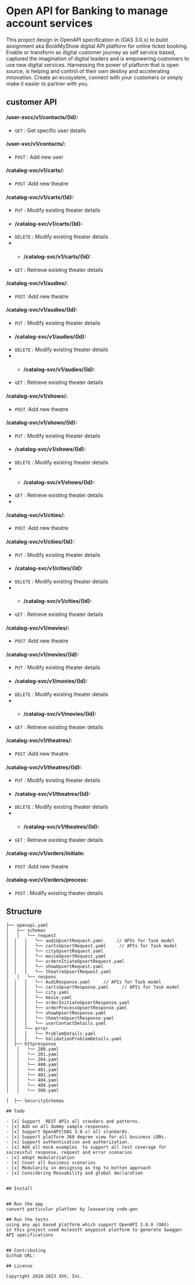 
# Open API for Banking to manage account services

This project design in OpenAPI specification in (OAS 3.0.x)  to build assignment aka BookMyShow digital API platform for online ticket booking.
Enable or transform as digital customer journey as  self service based, captured the imagination of digital leaders and is empowering customers to use new digital services. Harnessing the power of platform that is open source, is helping and control of their own destiny and accelerating innovation. Create an ecosystem, connect with your customers or simply make it easier to partner with you.


## customer API

####  /user-svcc/v1/contacts/{Id}:
* `GET` : Get specific user details
####  /user-svc/v1/contacts/:
* `POST` : Add new user 

####   /catalog-svc/v1/carts/:
* `POST` :Add new theatre
####  /catalog-svc/v1/carts/{Id}:
* `PUT` : Modify existing theater details
* ####  /catalog-svc/v1/carts/{Id}:
* `DELETE` : Modify existing theater details
* * ####  /catalog-svc/v1/carts/{Id}:
* `GET` : Retrieve existing theater details

####   /catalog-svc/v1/audies/:
* `POST` :Add new theatre
####  /catalog-svc/v1/audies/{Id}:
* `PUT` : Modify existing theater details
* ####  /catalog-svc/v1/audies/{Id}:
* `DELETE` : Modify existing theater details
* * ####  /catalog-svc/v1/audies/{Id}:
* `GET` : Retrieve existing theater details


####   /catalog-svc/v1/shows/:
* `POST` :Add new theatre
####  /catalog-svc/v1/shows/{Id}:
* `PUT` : Modify existing theater details
* ####  /catalog-svc/v1/shows/{Id}:
* `DELETE` : Modify existing theater details
* * ####  /catalog-svc/v1/shows/{Id}:
* `GET` : Retrieve existing theater details
* 
####   /catalog-svc/v1/cities/:
* `POST` :Add new theatre
####  /catalog-svc/v1/cities/{Id}:
* `PUT` : Modify existing theater details
* ####  /catalog-svc/v1/cities/{Id}:
* `DELETE` : Modify existing theater details
* * ####  /catalog-svc/v1/cities/{Id}:
* `GET` : Retrieve existing theater details

####   /catalog-svc/v1/movies/:
* `POST` :Add new theatre
####  /catalog-svc/v1/movies/{Id}:
* `PUT` : Modify existing theater details
* ####  /catalog-svc/v1/movies/{Id}:
* `DELETE` : Modify existing theater details
* * ####  /catalog-svc/v1/movies/{Id}:
* `GET` : Retrieve existing theater details

####   /catalog-svc/v1/theatres/:
* `POST` :Add new theatre
####  /catalog-svc/v1/theatres/{Id}:
* `PUT` : Modify existing theater details 
* ####  /catalog-svc/v1/theatres/{Id}:
* `DELETE` : Modify existing theater details
* * ####  /catalog-svc/v1/theatres/{Id}:
* `GET` : Retrieve existing theater details


####   /catalog-svc/v1/orders/initiate:
* `POST` :Add new theatre
####  /catalog-svc/v1/orders/process:
* `POST` : Modify existing theater details

## Structure
```
├── openapi.yaml
│   ├── schemas
│   │   └── request
│  │   │   └── audiUpsertRequest.yaml     // APIs for Task model
│  │   │   └── cartsUpsertRequest.yaml     // APIs for Task model
│  │   │   └── cityUpsertRequest.yaml
│  │   │   └── movieUpsertRequest.yaml
│  │   │   └── ordernItiateUpsertRequest.yaml
│  │   │   └── showUpsertRequest.yaml 
│  │   │   └── theatreUpsertRequest.yaml 
│   │   └── respons
│  │   │   └── AudiResponse.yaml     // APIs for Task model
│  │   │   └── cartsUpsertResponse.yaml     // APIs for Task model
│  │   │   └── city.yaml
│  │   │   └── movie.yaml
│  │   │   └── orderInitiateUpsertResponse.yaml
│  │   │   └── orderProcessUpsertResponse.yaml
│  │   │   └── showUpsertResponse.yaml
│  │   │   └── theatreUpsertResponse.yaml
│  │   │   └── userContactDetails.yaml
│  │   └── error
│  │   │   └── ProblemDetails.yaml
│  │   │   └── ValidationProblemDetails.yaml
│  ├── httpresponse
│   │   └── 200.yaml
│   │   └── 201.yaml
│   │   └── 204.yaml
│   │   └── 400.yaml
│   │   └── 401.yaml
│   │   └── 402.yaml
│   │   └── 404.yaml
│   │   └── 404.yaml
│   │   └── 500.yaml

│  ├── SecuritySchemas

## Todo

- [x] Support  REST APIs all standars and patterns.
- [x] Add on all dummy sample responses.
- [x] Support OpenAPI(OAS 3.0.x) all standards.
- [x] Support platform 360 degree view for all business LOBs.
- [x] Support authentication and autherization.
- [x] Add all mock examples  to support all test coverage for successful response, request and error scenarios
- [x] adopt modularziation 
- [x] Cover all business scenarios   
- [x] Modularity in designing as top to botton approach   
- [x] Considering Resuability and global declaration   


## Install
  

## Run the app
convert particular platfomr by leavearing code-gen

## Run the tests
using any api based platform which support OpenAPI 3.0.X (OAS)
in this project used mulesoft anypoint platform to generate Swagger API specifications


## Contributing
Github URL:

## License

Copyright 2018-2023 XXX, Inc.
